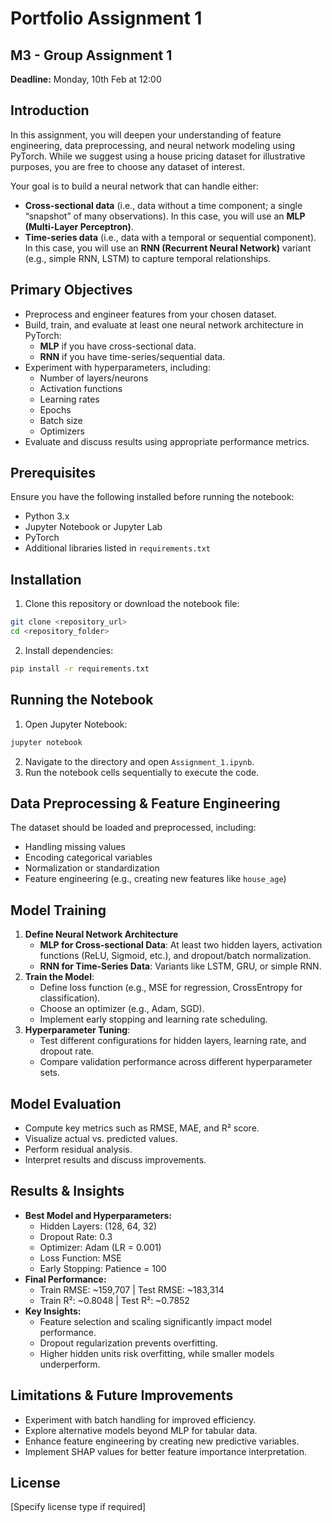 # Portfolio Assignment 1

## M3 - Group Assignment 1
**Deadline:** Monday, 10th Feb at 12:00

## Introduction
In this assignment, you will deepen your understanding of feature engineering, data preprocessing, and neural network modeling using PyTorch. While we suggest using a house pricing dataset for illustrative purposes, you are free to choose any dataset of interest.

Your goal is to build a neural network that can handle either:
- **Cross-sectional data** (i.e., data without a time component; a single “snapshot” of many observations). In this case, you will use an **MLP (Multi-Layer Perceptron)**.
- **Time-series data** (i.e., data with a temporal or sequential component). In this case, you will use an **RNN (Recurrent Neural Network)** variant (e.g., simple RNN, LSTM) to capture temporal relationships.

## Primary Objectives
- Preprocess and engineer features from your chosen dataset.
- Build, train, and evaluate at least one neural network architecture in PyTorch:
  - **MLP** if you have cross-sectional data.
  - **RNN** if you have time-series/sequential data.
- Experiment with hyperparameters, including:
  - Number of layers/neurons
  - Activation functions
  - Learning rates
  - Epochs
  - Batch size
  - Optimizers
- Evaluate and discuss results using appropriate performance metrics.

## Prerequisites
Ensure you have the following installed before running the notebook:
- Python 3.x
- Jupyter Notebook or Jupyter Lab
- PyTorch
- Additional libraries listed in `requirements.txt`

## Installation
1. Clone this repository or download the notebook file:
```sh
git clone <repository_url>
cd <repository_folder>
```
2. Install dependencies:
```sh
pip install -r requirements.txt
```

## Running the Notebook
1. Open Jupyter Notebook:
```sh
jupyter notebook
```
2. Navigate to the directory and open `Assignment_1.ipynb`.
3. Run the notebook cells sequentially to execute the code.

## Data Preprocessing & Feature Engineering
The dataset should be loaded and preprocessed, including:
- Handling missing values
- Encoding categorical variables
- Normalization or standardization
- Feature engineering (e.g., creating new features like `house_age`)

## Model Training
1. **Define Neural Network Architecture**
   - **MLP for Cross-sectional Data**: At least two hidden layers, activation functions (ReLU, Sigmoid, etc.), and dropout/batch normalization.
   - **RNN for Time-Series Data**: Variants like LSTM, GRU, or simple RNN.
2. **Train the Model**:
   - Define loss function (e.g., MSE for regression, CrossEntropy for classification).
   - Choose an optimizer (e.g., Adam, SGD).
   - Implement early stopping and learning rate scheduling.
3. **Hyperparameter Tuning**:
   - Test different configurations for hidden layers, learning rate, and dropout rate.
   - Compare validation performance across different hyperparameter sets.

## Model Evaluation
- Compute key metrics such as RMSE, MAE, and R² score.
- Visualize actual vs. predicted values.
- Perform residual analysis.
- Interpret results and discuss improvements.

## Results & Insights
- **Best Model and Hyperparameters:**
  - Hidden Layers: (128, 64, 32)
  - Dropout Rate: 0.3
  - Optimizer: Adam (LR = 0.001)
  - Loss Function: MSE
  - Early Stopping: Patience = 100
- **Final Performance:**
  - Train RMSE: ~159,707 | Test RMSE: ~183,314
  - Train R²: ~0.8048 | Test R²: ~0.7852
- **Key Insights:**
  - Feature selection and scaling significantly impact model performance.
  - Dropout regularization prevents overfitting.
  - Higher hidden units risk overfitting, while smaller models underperform.

## Limitations & Future Improvements
- Experiment with batch handling for improved efficiency.
- Explore alternative models beyond MLP for tabular data.
- Enhance feature engineering by creating new predictive variables.
- Implement SHAP values for better feature importance interpretation.

## License
[Specify license type if required]


